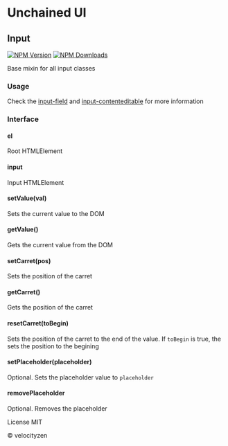 # Unchained UI

## Input

[![NPM Version](https://img.shields.io/npm/v/uc-input.svg?style=flat-square)](https://www.npmjs.com/package/uc-input)
[![NPM Downloads](https://img.shields.io/npm/dt/uc-input.svg?style=flat-square)](https://www.npmjs.com/package/uc-input)

Base mixin for all input classes

### Usage

Check the [input-field](https://github.com/unchainedui/input-field) and [input-contenteditable](https://github.com/unchainedui/input-contenteditable) for more information

### Interface

#### el

Root HTMLElement

#### input

Input HTMLElement

#### setValue(val)

Sets the current value to the DOM

#### getValue()

Gets the current value from the DOM

#### setCarret(pos)

Sets the position of the carret

#### getCarret()

Gets the position of the carret

#### resetCarret(toBegin)

Sets the position of the carret to the end of the value. If `toBegin` is true, the sets the position to the begining

#### setPlaceholder(placeholder)

Optional. Sets the placeholder value to `placeholder`

#### removePlaceholder

Optional. Removes the placeholder

License MIT

© velocityzen

